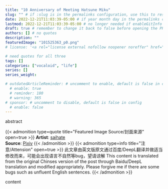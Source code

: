 ```yaml
---
title: "10 Anniversary of Meeting Hatsune Miku"
slug: "" # if :slug is in the permalinks configuration, use this to resolve URL conflict with other posts
date: 2022-12-21T11:03:39-05:00 # if year month day in the permalinks configuration and other posts have the same date, modify this to resolve URL conflict with other posts 
lastmod: 2022-12-21T11:03:39-05:00 # no longer needed if enableGitInfo = true
draft: true # remember to change it back to false before opening the PR for publishing
authors: [] # no quotes
description: ""
featuredImage: "101525363_p0.png"
# license: '<a rel="license external nofollow noopener noreffer" href="https://creativecommons.org/licenses/by/4.0/" target="_blank">CC BY 4.0</a>'

# need quotes for all three
tags: []
categories: ["vocaloid", "life"]
series: []
series_weight: 

# outdatedArticleReminder: # uncomment to enable, default is false in config 
  # enable: true
  # reminder: 180
  # warning: 365
# sponsor: # uncomment to disable, default is false in config 
  # enable: false
---
```


abstract

<!--more-->
{{< admonition type=quote title="Featured Image Source/封面来源" open=true >}}
**Artist**: [saihate](https://www.pixiv.net/users/2254287) <!--just to insert a double space behind-->  
**Source**: [Pixiv](https://www.pixiv.net/artworks/101525363)
{{< /admonition >}}
{{< admonition type=info title="注意/Attension" open=true >}}
此文章由英文版原文通过百度/DeepL翻译并做适当修改而来，可能会出现语言不自然等bug，望请谅解
This content is translated from the original Chinses version of the post through Baidu/DeepL translation and modified appropriately.
Please forgive me if there are some bugs such as unfluent English sentences.
{{< /admonition >}}

content
